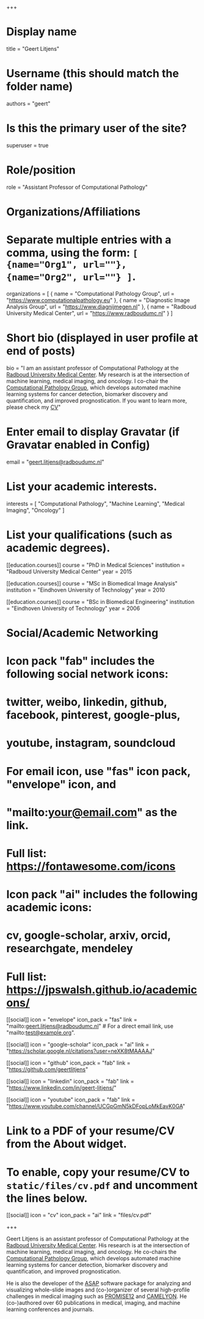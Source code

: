 +++
# Display name
title = "Geert Litjens"

# Username (this should match the folder name)
authors = "geert"

# Is this the primary user of the site?
superuser = true

# Role/position
role = "Assistant Professor of Computational Pathology"

# Organizations/Affiliations
#   Separate multiple entries with a comma, using the form: `[ {name="Org1", url=""}, {name="Org2", url=""} ]`.
organizations = [ { name = "Computational Pathology Group", url = "https://www.computationalpathology.eu" }, { name = "Diagnostic Image Analysis Group", url = "https://www.diagnijmegen.nl" }, { name = "Radboud University Medical Center", url = "https://www.radboudumc.nl" } ]

# Short bio (displayed in user profile at end of posts)
bio = "I am an assistant professor of Computational Pathology at the [Radboud University Medical Center](https://www.radboudumc.nl). My research is at the intersection of machine learning, medical imaging, and oncology. I co-chair the [Computational Pathology Group](https://www.computationalpathology.eu), which develops automated machine learning systems for cancer detection, biomarker discovery and quantification, and improved prognostication. If you want to learn more, please check my [CV](cv)" 

# Enter email to display Gravatar (if Gravatar enabled in Config)
email = "geert.litjens@radboudumc.nl"
  
# List your academic interests.
interests = [
    "Computational Pathology",
    "Machine Learning",
    "Medical Imaging",
    "Oncology"
]

# List your qualifications (such as academic degrees).
[[education.courses]]
  course = "PhD in Medical Sciences"
  institution = "Radboud University Medical Center"
  year = 2015

[[education.courses]]
  course = "MSc in Biomedical Image Analysis"
  institution = "Eindhoven University of Technology"
  year = 2010

[[education.courses]]
  course = "BSc in Biomedical Engineering"
  institution = "Eindhoven University of Technology"
  year = 2006

  # Social/Academic Networking
  #
  # Icon pack "fab" includes the following social network icons:
  #
  #   twitter, weibo, linkedin, github, facebook, pinterest, google-plus,
  #   youtube, instagram, soundcloud
  #
  #   For email icon, use "fas" icon pack, "envelope" icon, and
  #   "mailto:your@email.com" as the link.
  #
  #   Full list: https://fontawesome.com/icons
  #
  # Icon pack "ai" includes the following academic icons:
  #
  #   cv, google-scholar, arxiv, orcid, researchgate, mendeley
  #
  #   Full list: https://jpswalsh.github.io/academicons/

  [[social]]
    icon = "envelope"
    icon_pack = "fas"
    link = "mailto:geert.litjens@radboudumc.nl"  # For a direct email link, use "mailto:test@example.org".

  [[social]]
    icon = "google-scholar"
    icon_pack = "ai"
    link = "https://scholar.google.nl/citations?user=neXK8tMAAAAJ"

  [[social]]
    icon = "github"
    icon_pack = "fab"
    link = "https://github.com/geertlitjens"

  [[social]]
    icon = "linkedin"
    icon_pack = "fab"
    link = "https://www.linkedin.com/in/geert-litjens/"

  [[social]]
    icon = "youtube"
    icon_pack = "fab"
    link = "https://www.youtube.com/channel/UCGpGmN5kDFopLoMkEavK0GA"        

  # Link to a PDF of your resume/CV from the About widget.
  # To enable, copy your resume/CV to `static/files/cv.pdf` and uncomment the lines below.
  [[social]]
     icon = "cv"
     icon_pack = "ai"
     link = "files/cv.pdf"

+++

Geert Litjens is an assistant professor of Computational Pathology at the [Radboud University Medical Center](https://www.radboudumc.nl). His research is at the intersection of machine learning, medical imaging, and oncology. He co-chairs the [Computational Pathology Group](https://www.computationalpathology.eu), which develops automated machine learning systems for cancer detection, biomarker discovery and quantification, and improved prognostication.

He is also the developer of the [ASAP](https://computationalpathologygroup.github.io/ASAP/) software package for analyzing and visualizing whole-slide images and (co-)organizer of several high-profile challenges in medical imaging such as [PROMISE12](https://promise12.grand-challenge.org) and [CAMELYON](https://camelyon17.grand-challenge.org). He (co-)authored over 60 publications in medical, imaging, and machine learning conferences and journals.